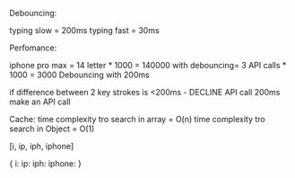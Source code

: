 Debouncing:

typing slow = 200ms typing fast = 30ms

Perfomance:

iphone pro max = 14 letter * 1000 = 140000
with debouncing= 3 API calls * 1000 = 3000
Debouncing with 200ms

if difference between 2 key strokes is <200ms - DECLINE API call
200ms make an API call

Cache: time complexity tro search in array = O(n) time complexity tro search in Object = O(1)

[i, ip, iph, iphone]

{ i: ip: iph: iphone: }